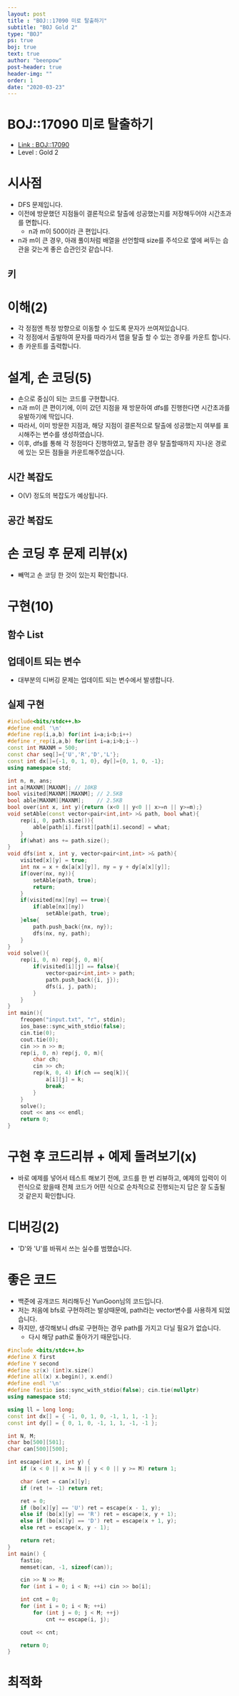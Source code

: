 ```yaml
---
layout: post
title : "BOJ::17090 미로 탈출하기"
subtitle: "BOJ Gold 2"
type: "BOJ"
ps: true
boj: true
text: true
author: "beenpow"
post-header: true
header-img: ""
order: 1
date: "2020-03-23"
---
```


# BOJ::17090 미로 탈출하기
- [Link : BOJ::17090](https://www.acmicpc.net/problem/17090)
- Level : Gold 2

# 시사점
- DFS 문제입니다.
- 이전에 방문했던 지점들이 결론적으로 탈출에 성공했는지를 저장해두어야 시간초과를 면합니다.
  - n과 m이 500이라 큰 편입니다.
- n과 m이 큰 경우, 아래 풀이처럼 배열을 선언할때 size를 주석으로 옆에 써두는 습관을 갖는게 좋은
  습관인것 같습니다.

## 키

# 이해(2)
- 각 정점엔 특정 방향으로 이동할 수 있도록 문자가 쓰여져있습니다.
- 각 정점에서 출발하여 문자를 따라가서 맵을 탈출 할 수 있는 경우를 카운트 합니다.
- 총 카운트를 출력합니다.

# 설계, 손 코딩(5)
- 손으로 중심이 되는 코드를 구현합니다.
- n과 m이 큰 편이기에, 이미 갔던 지점을 재 방문하여 dfs를 진행한다면 시간초과를 유발하기에 딱입니다.
- 따라서, 이미 방문한 지점과, 해당 지점이 결론적으로 탈출에 성공했는지 여부를 표시해주는 변수를
  생성하였습니다.
- 이후, dfs를 통해 각 정점마다 진행하였고, 탈출한 경우 탈출할때까지 지나온 경로에 있는 모든 점들을
  카운트해주었습니다.

## 시간 복잡도
- O(V) 정도의 복잡도가 예상됩니다.

## 공간 복잡도

# 손 코딩 후 문제 리뷰(x)
- 빼먹고 손 코딩 한 것이 있는지 확인합니다.

# 구현(10)

## 함수 List 

## 업데이트 되는 변수
- 대부분의 디버깅 문제는 업데이트 되는 변수에서 발생합니다.

## 실제 구현 

```cpp
#include<bits/stdc++.h>
#define endl '\n'
#define rep(i,a,b) for(int i=a;i<b;i++)
#define r_rep(i,a,b) for(int i=a;i>b;i--)
const int MAXNM = 500;
const char seq[]={'U','R','D','L'};
const int dx[]={-1, 0, 1, 0}, dy[]={0, 1, 0, -1};
using namespace std;

int n, m, ans;
int a[MAXNM][MAXNM]; // 10KB
bool visited[MAXNM][MAXNM]; // 2.5KB
bool able[MAXNM][MAXNM];    // 2.5KB
bool over(int x, int y){return (x<0 || y<0 || x>=n || y>=m);}
void setAble(const vector<pair<int,int> >& path, bool what){
    rep(i, 0, path.size()){
        able[path[i].first][path[i].second] = what;
    }
    if(what) ans += path.size();
}
void dfs(int x, int y, vector<pair<int,int> >& path){
    visited[x][y] = true;
    int nx = x + dx[a[x][y]], ny = y + dy[a[x][y]];
    if(over(nx, ny)){
        setAble(path, true);
        return;
    }
    if(visited[nx][ny] == true){
        if(able[nx][ny])
            setAble(path, true);
    }else{
        path.push_back({nx, ny});
        dfs(nx, ny, path);
    }
}
void solve(){
    rep(i, 0, n) rep(j, 0, m){
        if(visited[i][j] == false){
            vector<pair<int,int> > path;
            path.push_back({i, j});
            dfs(i, j, path);
        }
    }
}
int main(){
    freopen("input.txt", "r", stdin);
    ios_base::sync_with_stdio(false);
    cin.tie(0);
    cout.tie(0);
    cin >> n >> m;
    rep(i, 0, n) rep(j, 0, m){
        char ch;
        cin >> ch;
        rep(k, 0, 4) if(ch == seq[k]){
            a[i][j] = k;
            break;
        }
    }
    solve();
    cout << ans << endl;
    return 0;
}
```

# 구현 후 코드리뷰 + 예제 돌려보기(x)
- 바로 예제를 넣어서 테스트 해보기 전에, 코드를 한 번 리뷰하고, 예제의 입력이 이런식으로 왔을때
  전체 코드가 어떤 식으로 순차적으로 진행되는지 답은 잘 도출될 것 같은지 확인합니다.

# 디버깅(2)
- 'D'와 'U'를 바꿔서 쓰는 실수를 범했습니다.

# 좋은 코드
- 백준에 공개코드 처리해두신 YunGoon님의 코드입니다.
- 저는 처음에 bfs로 구현하려는 발상때문에, path라는 vector변수를 사용하게 되었습니다.
- 하지만, 생각해보니 dfs로 구현하는 경우 path를 가지고 다닐 필요가 없습니다.
  - 다시 해당 path로 돌아가기 때문입니다.

```cpp
#include <bits/stdc++.h>
#define X first
#define Y second
#define sz(x) (int)x.size()
#define all(x) x.begin(), x.end()
#define endl '\n'
#define fastio ios::sync_with_stdio(false); cin.tie(nullptr)
using namespace std;

using ll = long long;
const int dx[] = { -1, 0, 1, 0, -1, 1, 1, -1 };
const int dy[] = { 0, 1, 0, -1, 1, 1, -1, -1 };

int N, M;
char bo[500][501];
char can[500][500];

int escape(int x, int y) {
	if (x < 0 || x >= N || y < 0 || y >= M) return 1;

	char &ret = can[x][y];
	if (ret != -1) return ret;

	ret = 0;
	if (bo[x][y] == 'U') ret = escape(x - 1, y);
	else if (bo[x][y] == 'R') ret = escape(x, y + 1);
	else if (bo[x][y] == 'D') ret = escape(x + 1, y);
	else ret = escape(x, y - 1);

	return ret;
}
int main() {
	fastio;
	memset(can, -1, sizeof(can));

	cin >> N >> M;
	for (int i = 0; i < N; ++i) cin >> bo[i];

	int cnt = 0;
	for (int i = 0; i < N; ++i)
		for (int j = 0; j < M; ++j)
			cnt += escape(i, j);

	cout << cnt;

	return 0;
}
```

# 최적화
